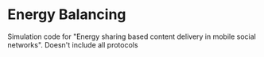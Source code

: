 # Energy Balancing
Simulation code for  "Energy sharing based content delivery in mobile social networks". Doesn't include all protocols
